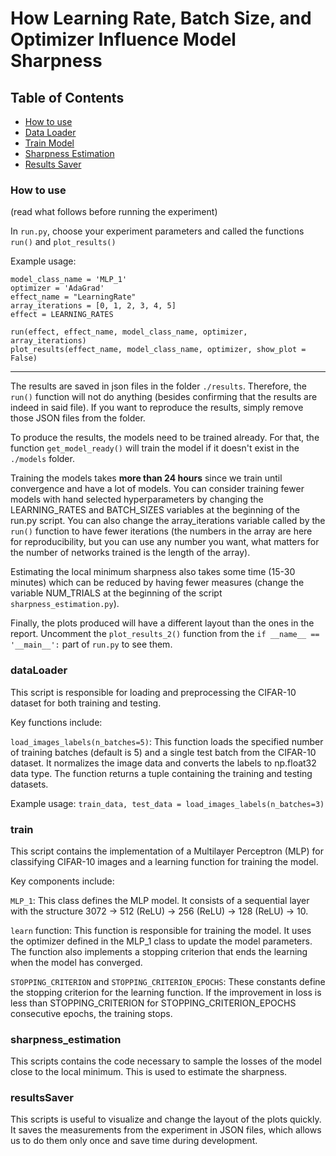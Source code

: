 # How Learning Rate, Batch Size, and Optimizer Influence Model Sharpness

## Table of Contents
- [How to use](#how-to-use)
- [Data Loader](#dataloader)
- [Train Model](#train)
- [Sharpness Estimation](#sharpness_estimation)
- [Results Saver](#resultssaver)



### How to use

(read what follows before running the experiment)

In `run.py`, choose your experiment parameters and called the functions `run()` and `plot_results()`

Example usage:

```
model_class_name = 'MLP_1'
optimizer = 'AdaGrad'
effect_name = "LearningRate"
array_iterations = [0, 1, 2, 3, 4, 5]
effect = LEARNING_RATES 

run(effect, effect_name, model_class_name, optimizer, array_iterations)
plot_results(effect_name, model_class_name, optimizer, show_plot = False)
```

-------------------------------------------------------------------------------------------


The results are saved in json files in the folder `./results`. Therefore, the `run()` function will not do anything (besides confirming that the results are indeed in said file). If you want to reproduce the results, simply remove those JSON files from the folder. 

To produce the results, the models need to be trained already. For that, the function `get_model_ready()` will train the model if it doesn't exist in the `./models` folder. 

Training the models takes **more than 24 hours** since we train until convergence and have a lot of models. You can consider training fewer models with hand selected hyperparameters by changing the LEARNING_RATES and BATCH_SIZES variables at the beginning of the run.py script. You can also change the array_iterations variable called by the `run()` function to have fewer iterations (the numbers in the array are here for reproducibility, but you can use any number you want, what matters for the number of networks trained is the length of the array). 

Estimating the local minimum sharpness also takes some time (15-30 minutes) which can be reduced by having fewer measures (change the variable NUM_TRIALS at the beginning of the script `sharpness_estimation.py`).

Finally, the plots produced will have a different layout than the ones in the report. Uncomment the `plot_results_2()` function from the `if __name__ == '__main__':` part of `run.py` to see them.



### dataLoader

This script is responsible for loading and preprocessing the CIFAR-10 dataset for both training and testing.

Key functions include:

`load_images_labels(n_batches=5)`: This function loads the specified number of training batches (default is 5) and a single test batch from the CIFAR-10 dataset. It normalizes the image data and converts the labels to np.float32 data type. The function returns a tuple containing the training and testing datasets.

Example usage:
```train_data, test_data = load_images_labels(n_batches=3)```

### train

This script contains the implementation of a Multilayer Perceptron (MLP) for classifying CIFAR-10 images and a learning function for training the model.

Key components include:

```MLP_1```: This class defines the MLP model. It consists of a sequential layer with the structure 3072 -> 512 (ReLU) -> 256 (ReLU) -> 128 (ReLU) -> 10.

```learn``` function: This function is responsible for training the model. It uses the optimizer defined in the MLP_1 class to update the model parameters. The function also implements a stopping criterion that ends the learning when the model has converged.

```STOPPING_CRITERION``` and ```STOPPING_CRITERION_EPOCHS```: These constants define the stopping criterion for the learning function. If the improvement in loss is less than STOPPING_CRITERION for STOPPING_CRITERION_EPOCHS consecutive epochs, the training stops.

### sharpness_estimation

This scripts contains the code necessary to sample the losses of the model close to the local minimum. This is used to estimate the sharpness. 

### resultsSaver

This scripts is useful to visualize and change the layout of the plots quickly. It saves the measurements from the experiment in JSON files, which allows us to do them only once and save time during development. 

